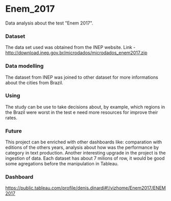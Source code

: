 # Enem_2017
Data analysis about the test "Enem 2017".

### Dataset 
The data set used was obtained from the INEP website. Link - http://download.inep.gov.br/microdados/microdados_enem2017.zip

### Data modelling
The dataset from INEP was joined to other dataset for more informations about the cities from Brazil.

### Using
The study can be use to take decisions about, by example, which regions in the Brazil were worst in the test e need more resources for improve their rates.

### Future
This project can be enriched with other dashboards like: comparation with editions of the others years, analysis about how was the performance by category in text production. 
Another interesting upgrade in the project is the ingestion of data. Each dataset has about 7 milions of row, it would be good some agregations before the manipulation in Tableau.

### Dashboard
https://public.tableau.com/profile/denis.dinardi#!/vizhome/Enem2017/ENEM2017